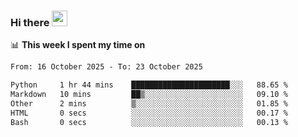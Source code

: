 ### Hi there <a href="https://www.gautamkrishnar.com/"><img src="https://media.giphy.com/media/hvRJCLFzcasrR4ia7z/giphy.gif" width="25px"></a>

📊 **This week I spent my time on**

<!--START_SECTION:waka-->

```txt
From: 16 October 2025 - To: 23 October 2025

Python     1 hr 44 mins    ██████████████████████░░░   88.65 %
Markdown   10 mins         ██▒░░░░░░░░░░░░░░░░░░░░░░   09.10 %
Other      2 mins          ▒░░░░░░░░░░░░░░░░░░░░░░░░   01.85 %
HTML       0 secs          ░░░░░░░░░░░░░░░░░░░░░░░░░   00.17 %
Bash       0 secs          ░░░░░░░░░░░░░░░░░░░░░░░░░   00.13 %
```

<!--END_SECTION:waka-->
